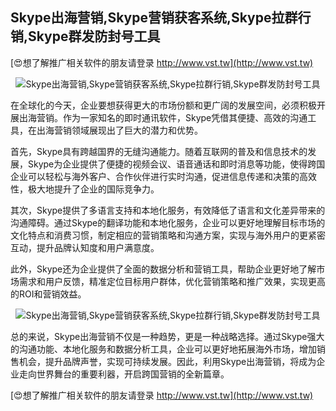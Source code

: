 ## **Skype出海营销,Skype营销获客系统,Skype拉群行销,Skype群发防封号工具**

[😍想了解推广相关软件的朋友请登录 http://www.vst.tw](http://www.vst.tw)

 <center><img src="https://vst.tw/MP4/tuiguang/png/4.png" alt="Skype出海营销,Skype营销获客系统,Skype拉群行销,Skype群发防封号工具"></center>

在全球化的今天，企业要想获得更大的市场份额和更广阔的发展空间，必须积极开展出海营销。作为一家知名的即时通讯软件，Skype凭借其便捷、高效的沟通工具，在出海营销领域展现出了巨大的潜力和优势。

首先，Skype具有跨越国界的无缝沟通能力。随着互联网的普及和信息技术的发展，Skype为企业提供了便捷的视频会议、语音通话和即时消息等功能，使得跨国企业可以轻松与海外客户、合作伙伴进行实时沟通，促进信息传递和决策的高效性，极大地提升了企业的国际竞争力。

其次，Skype提供了多语言支持和本地化服务，有效降低了语言和文化差异带来的沟通障碍。通过Skype的翻译功能和本地化服务，企业可以更好地理解目标市场的文化特点和消费习惯，制定相应的营销策略和沟通方案，实现与海外用户的更紧密互动，提升品牌认知度和用户满意度。

此外，Skype还为企业提供了全面的数据分析和营销工具，帮助企业更好地了解市场需求和用户反馈，精准定位目标用户群体，优化营销策略和推广效果，实现更高的ROI和营销效益。

 <center><img src="https://vst.tw/MP4/tuiguang/png/4.png" alt="Skype出海营销,Skype营销获客系统,Skype拉群行销,Skype群发防封号工具"></center>

总的来说，Skype出海营销不仅是一种趋势，更是一种战略选择。通过Skype强大的沟通功能、本地化服务和数据分析工具，企业可以更好地拓展海外市场，增加销售机会，提升品牌声誉，实现可持续发展。因此，利用Skype出海营销，将成为企业走向世界舞台的重要利器，开启跨国营销的全新篇章。

[😍想了解推广相关软件的朋友请登录 http://www.vst.tw](http://www.vst.tw)



